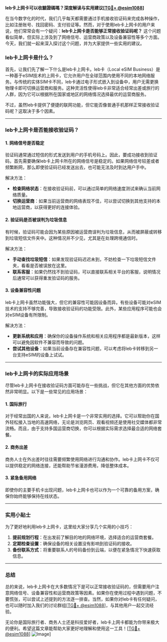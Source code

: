**leb卡上网卡可以收驗證碼嗎？深度解读与实用建议[[TG💪+ @esim1088](https://t.me/s/esim1088)]**

在当今数字化的时代，我们几乎每天都需要通过手机接收验证码来完成各种操作，比如注册账号、找回密码、支付验证等。然而，对于使用leb卡上网卡的用户来说，他们常常会有一个疑问：**leb卡上网卡是否能够正常接收验证码呢？** 这个问题看似简单，但实际上涉及到了网络信号、运营商政策以及设备兼容性等多个方面。今天，我们就一起来深入探讨这个问题，并为大家提供一些实用的建议。

### leb卡上网卡是什么？

首先，让我们先了解一下什么是leb卡上网卡。leb卡（Local eSIM Business）是一种基于eSIM技术的上网卡，它允许用户在全球范围内使用不同的本地网络服务。与传统的实体SIM卡不同，leb卡通过电子形式嵌入到设备中，用户无需更换物理卡即可切换运营商和服务。这种灵活性使得leb卡非常适合经常出差或旅行的人群，因为它可以根据所在国家或地区的网络情况选择最优的运营商服务。

不过，虽然leb卡提供了便捷的联网功能，但它能否像普通手机那样正常接收验证码呢？这取决于多个因素。

---

### leb卡上网卡是否能接收验证码？

#### 1. 网络信号是否稳定

验证码通常通过短信的形式发送到用户的手机号码上。因此，要成功接收到验证码，首先需要确保leb卡上网卡所在的网络信号是稳定的。如果网络信号较差或者频繁断网，那么即使验证码已经发送出去，也可能无法及时到达用户手中。

解决方法：
- **检查网络状态**：在接收验证码前，可以通过简单的网络速度测试来确认当前网络质量。
- **切换运营商**：如果当前运营商的网络表现不佳，可以尝试切换到其他支持的本地运营商，以获得更好的连接体验。

#### 2. 验证码是否被误判为垃圾信息

有时候，验证码可能会因为某些原因被运营商误判为垃圾信息，从而被屏蔽或转移到垃圾短信文件夹中。这种情况并不少见，尤其是在处理跨境通信时。

解决方法：
- **手动查找垃圾短信**：如果发现验证码迟迟未到，不妨检查一下垃圾短信文件夹，看看是否被误放在这里。
- **联系客服**：如果仍然找不到验证码，可以直接联系相关平台的客服，说明情况后通常可以获得重发验证码的服务。

#### 3. 设备兼容性问题

leb卡上网卡虽然功能强大，但它的兼容性可能因设备而异。有些设备可能对eSIM技术的支持不够完善，导致接收验证码的功能受限。此外，某些应用程序可能也会对eSIM设备有所限制。

解决方法：
- **更新系统和应用**：确保你的设备操作系统和相关应用程序都是最新版本，这样可以避免因软件不兼容而导致的问题。
- **尝试其他设备**：如果当前设备存在兼容性问题，可以考虑将leb卡转移到另一台支持eSIM的设备上试试。

---

### leb卡上网卡的实际应用场景

尽管leb卡上网卡在接收验证码方面可能存在一些挑战，但它在其他方面的优势依然非常明显。以下是一些常见的应用场景：

#### 1. 国际旅行

对于经常出国的人来说，leb卡上网卡是一个非常实用的选择。它可以帮助你在国外轻松接入当地的高速网络，无论是浏览网页、观看视频还是使用社交媒体都非常流畅。而且，由于支持多国运营商切换，你可以根据实际需求选择最合适的网络套餐。

#### 2. 商务出差

商务人士在外出差时往往需要频繁使用网络进行沟通和协作。leb卡上网卡不仅可以提供稳定的网络连接，还能帮助节省漫游费用，降低整体成本。

#### 3. 紧急备用网络

即使你的主要手机卡出现问题，leb卡上网卡也可以作为一个可靠的备用方案，确保你始终能够保持在线状态。

---

### 实用小贴士

为了更好地利用leb卡上网卡，这里给大家分享几个实用的小技巧：

1. **提前规划行程**：在出发前了解目的地的网络环境，选择适合的运营商套餐。
2. **定期检查设置**：确保设备的相关设置没有影响到验证码的接收。
3. **备份联系方式**：将重要联系人的号码备份到云端，以便在紧急情况下快速获取信息。

---

### 总结

总的来说，leb卡上网卡在大多数情况下是可以正常接收验证码的，但需要用户注意网络信号、设备兼容性和运营商政策等因素。如果你在使用过程中遇到问题，不要慌张，可以尝试上述提到的方法逐一排查。当然，如果你对leb卡有任何疑问，也可以随时加入我们的讨论群组[[TG💪+ @esim1088](https://t.me/s/esim1088)]，与其他用户一起交流经验。

无论你是国际旅行者、商务人士还是科技爱好者，leb卡上网卡都能为你带来极大的便利。希望这篇文章能帮助大家更好地理解和使用这一工具！[[TG💪+ @esim1088](https://t.me/s/esim1088)] ![Image](https://i.postimg.cc/4NQfJmqS/Snipaste-2025-05-13-00-14-12.png)]